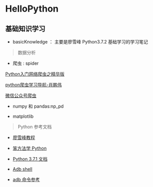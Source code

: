 # HelloPython

## 基础知识学习

 -  basicKnowledge ： 主要是廖雪峰 Python3.7.2 基础学习的学习笔记














> 数据分析

-  爬虫 : spider

[Python入门网络爬虫之精华版](https://github.com/lining0806/PythonSpiderNotes)

[python爬虫学习导航-肖鹏伟](https://blog.csdn.net/qq_40147863/article/details/85303579)

[微信公众号爬虫](https://github.com/wonderfulsuccess/weixin_crawler)

- numpy 和 pandas:np_pd




- matplotlib









> Python 参考文档

- [廖雪峰教程](https://www.liaoxuefeng.com/wiki/0014316089557264a6b348958f449949df42a6d3a2e542c000)

- [笨方法学 Python](https://github.com/521xueweihan/python)

- [Python 3.7.1 文档](https://docs.python.org/3/library/)


- [Adb shell](http://adbshell.com/)
- [adb 命令参考](https://juejin.im/post/5bfbc44ce51d4540df5eee49)


